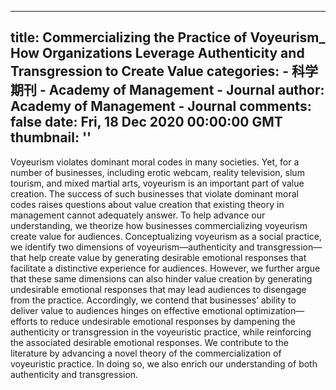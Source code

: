 
---
title: Commercializing the Practice of Voyeurism_ How Organizations Leverage Authenticity and Transgression to Create Value
categories: 
    - 科学期刊
    - Academy of Management - Journal
author: Academy of Management - Journal
comments: false
date: Fri, 18 Dec 2020 00:00:00 GMT
thumbnail: ''
---

<div>   
<p>Voyeurism violates dominant moral codes in many societies. Yet, for a number of businesses, including erotic webcam, reality television, slum tourism, and mixed martial arts, voyeurism is an important part of value creation. The success of such businesses that violate dominant moral codes raises questions about value creation that existing theory in management cannot adequately answer. To help advance our understanding, we theorize how businesses commercializing voyeurism create value for audiences. Conceptualizing voyeurism as a social practice, we identify two dimensions of voyeurism—authenticity and transgression—that help create value by generating desirable emotional responses that facilitate a distinctive experience for audiences. However, we further argue that these same dimensions can also hinder value creation by generating undesirable emotional responses that may lead audiences to disengage from the practice. Accordingly, we contend that businesses’ ability to deliver value to audiences hinges on effective emotional optimization—efforts to reduce undesirable emotional responses by dampening the authenticity or transgression in the voyeuristic practice, while reinforcing the associated desirable emotional responses. We contribute to the literature by advancing a novel theory of the commercialization of voyeuristic practice. In doing so, we also enrich our understanding of both authenticity and transgression.</p>  
</div>
            